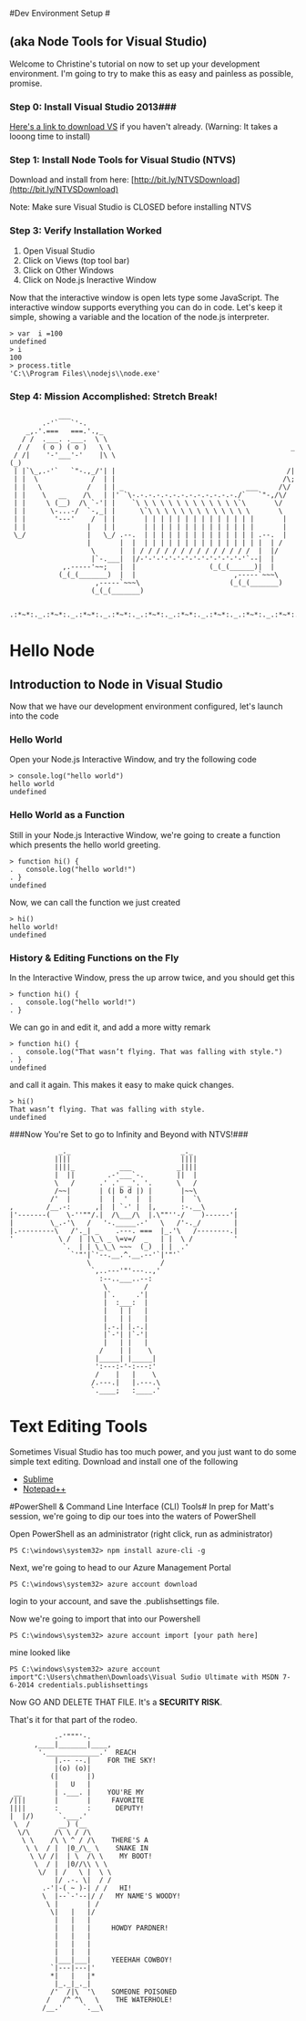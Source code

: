 #Dev Environment Setup #
## (aka Node Tools for Visual Studio) ##

Welcome to Christine's tutorial on now to set up your development environment. I'm going to try to make this as easy and painless as possible, promise.

### Step 0: Install Visual Studio 2013###
[Here's a link to download VS](http://www.visualstudio.com/en-us/downloads) if you haven't already.     (Warning: It takes a looong time to install)

### Step 1: Install Node Tools for Visual Studio (NTVS) ###
Download and install from here: [http://bit.ly/NTVSDownload](http://bit.ly/NTVSDownload) 

Note: Make sure Visual Studio is CLOSED before installing NTVS

### Step 3: Verify Installation Worked ###
1. Open Visual Studio
2. Click on Views (top tool bar)
3. Click on Other Windows 
4. Click on Node.js Ineractive Window

Now that the interactive window is open lets type some JavaScript. The interactive window supports everything you can do in code. Let's keep it simple, showing a variable and the location of the node.js interpreter.

    > var  i =100
    undefined
	> i
	100
	> process.title
	'C:\\Program Files\\nodejs\\node.exe'


### Step 4: Mission Accomplished: Stretch Break! ###
         	  	___
       		.-'`   `'-.
   		_,.'.===   ===.'.,_
  	   / /  .___. .___.  \ \
 	  / /   ( o ) ( o )   \ \                                            _
	 / /|    '-'___'-'    |\ \                                          (_)
	 | |`\_,.-'`   `"-.,_/'| |                                          /|
	 | |  \             /  | |                                         /\;
	 | |   \           /   | | _                              ___     /\/
	 | |    \   __    /\   | |' `\-.-.-.-.-.-.-.-.-.-.-.-.-./`   `"-,/\/
	 | |     \ (__)  /\ `-'| |    `\ \ \ \ \ \ \ \ \ \ \ \ \`\       \/
	 | |      \-...-/  `-,_| |      \`\ \ \ \ \ \ \ \ \ \ \ \ \       \
	 | |       '---'    /  | |       | | | | | | | | | | | | | |       |
	 | |               |   | |       | | | | | | | | | | | | | |       |
	 \_/               |   \_/ .--.  | | | | | | | | | | | | | | .--.  |
	                   |       |  |  | | | | | | | | | | | | | | |  | /
	                    \      |  | / / / / / / / / / / / / / /  |  |/
	                    |`-.___|  |/-'-'-'-'-'-'-'-'-'-'-'-'-'`--|  |
	             ,.-----'~~;   |  |                  (_(_(______)|  |
	            (_(_(_______)  |  |                        ,-----`~~~\
	                     ,-----`~~~\                      (_(_(_______)
	                    (_(_(_______)
	
 	  .:*~*:._.:*~*:._.:*~*:._.:*~*:._.:*~*:._.:*~*:._.:*~*:._.:*~*:._.:*~*:.



# Hello Node #
## Introduction to Node in Visual Studio ##

Now that we have our development environment configured, let's launch into the code


### Hello World ###
Open your Node.js Interactive Window, and try the following code

	> console.log("hello world")
	hello world
	undefined

### Hello World as a Function ###
Still in your Node.js Interactive Window, we're going to create a function which presents the hello world greeting.

    > function hi() {
    . 	console.log("hello world!")
    . }
    undefined

Now, we can call the function we just created

    > hi()
    hello world!
    undefined

### History & Editing Functions on the Fly ###
In the Interactive Window, press the up arrow twice, and you should get this

    > function hi() {
    . 	console.log("hello world!")
    . }

We can go in and edit it, and add a more witty remark

    > function hi() {
    . 	console.log("That wasn’t flying. That was falling with style.")
    . }
    undefined

and call it again. This makes it easy to make quick changes.
    
    > hi()
    That wasn’t flying. That was falling with style.
    undefined

###Now You're Set to go to Infinity and Beyond with NTVS!###

	            _._                           _._
           	   ||||                           ||||
           	   ||||_           ___           _||||
           	   |  ||        .-'___`-.        ||  |
	       	   \   /      .' .'_ _'. '.      \   /
	           /~~|       | (| b d |) |       |~~\
	          /'  |       |  |  '  |  |       |  `\
	,        /__.-:      ,|  | `-' |  |,      :-.__\       ,
	|'-------(    \-''""/.|  /\___/\  |.\""''-/    )------'|
	|         \_.-'\   /   '-._____.-'   \   /'-._/        |
	|.---------\   /'._| _    .---. ===  |_.'\   /--------.|
	'           \ /  | |\_\ _ \=v=/  _   | |  \ /          '
	             `.  | | \_\_\ ~~~  (_)  | |  .'
	               `'"'|`'--.__.^.__.--'`|'"'`
	                   \                 /
	                    `,..---'"'---..,'
	                      :--..___..--:    
	                       \         /
	                       |`.     .'|     
	                       |  :___:  |
	                       |   | |   |
	                       |   | |   |
	                       |.-.| |.-.|
	                       |`-'| |`-'|
	                       |   | |   |
	                      /    | |    \
	                     |_____| |_____|
	                     ':---:-'-:---:'
	                     /    |   |    \
	                    /.---.|   |.---.\
	                    `.____;   :____.'

# Text Editing Tools #
Sometimes Visual Studio has too much power, and you just want to do some simple text editing.
Download and install one of the following

- [Sublime](http://www.sublimetext.com/2)
- [Notepad++](http://notepad-plus-plus.org/download/v6.6.7.html)

#PowerShell & Command Line Interface (CLI) Tools#
In prep for Matt's session, we're going to dip our toes into the waters of PowerShell

Open PowerShell as an administrator (right click, run as administrator)

	PS C:\windows\system32> npm install azure-cli -g

Next, we're going to head to our Azure Management Portal

	PS C:\windows\system32> azure account download
login to your account, and save the .publishsettings file.

Now we're going to import that into our Powershell

	PS C:\windows\system32> azure account import [your path here]
mine looked like

	PS C:\windows\system32> azure account import"C:\Users\chmathen\Downloads\Visual Sudio Ultimate with MSDN 7-6-2014 credentials.publishsettings

Now GO AND DELETE THAT FILE. It's a **SECURITY RISK**. 

That's it for that part of the rodeo.
	
	           .-'"""'-.
	      ,____|_______|____,
	       '._____________.'  REACH
	           |.-- --.|    FOR THE SKY!
	           |(o) (o)|
	          (|       |)
	           |   U   |
	 __        | .___. |    YOU'RE MY
	/|||       |       |     FAVORITE
	||||       :       :      DEPUTY!
	|  |/)      `.___.'
	 \  /       __) (__
	  \/\      /\ \ / /\
	   \ \    /\ \ ^ / /\    THERE'S A
	    \ \  / |  |0_/\_ \    SNAKE IN
	     \ \/ /|  | \  /\ \    MY BOOT!
	      \  / |  |0//\\ \ \
	       \/  | /   \ |  \ \
	           |/ .-. \|  / /
	        .-'|-( ~ )-| / /   HI!
	        \  |--`-'--|/ /   MY NAME'S WOODY!
	         \ |       | /
	          \|   |   |/
	           |   |   |
	           |   |   |     HOWDY PARDNER!
	           |   |   |
	           |   |   |
	           |   |   |
	           |___|___|     YEEEHAH COWBOY!
	          `|---|---|'
	          *|   |   |*
	           |_._|_._|
	          /'  /|\  '\    SOMEONE POISONED
	         /   /^ ^\   \    THE WATERHOLE!
	        /__.'     `.__\
